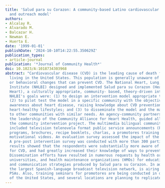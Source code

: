```yaml
---
title: 'Salud para su Corazon: A community-based Latino cardiovascular disease prevention
  and outreach model'
authors:
- Alcalay R.
- Alvarado M.
- Balcazar H.
- Newman E.
- Huerta E.
date: '1999-01-01'
publishDate: '2024-10-10T14:22:55.350629Z'
publication_types:
- article-journal
publication: '*Journal of Community Health*'
doi: 10.1023/A:1018734303968
abstract: "Cardiovascular disease (CVD) is the leading cause of death for Latinos
  living in the United States. This population is generally unaware of important lifestyle
  or behavioral changes that can prevent CVD. The National Heart, Lung, and Blood
  Institute (NHLBI) designed and implemented Salud para su Corazon (Health for Your
  Heart), a culturally appropriate, community- based, theory-driven intervention model.
  NHLBI's goals were: (1) to design an intervention model appropriate to Latino populations;
  (2) to pilot test the model in a specific community with the objectives of increasing
  awareness about heart disease, raising knowledge about CVD prevention, and promoting
  heart-healthy lifestyles; and (3) to disseminate the model and the materials developed
  to other communities with similar needs. An agency-community partnership, under
  the leadership of the Community Alliance for Heart Health, guided all stages of
  the community intervention project. The multimedia bilingual community intervention
  included television telenovela format public service announcements (PSAs), radio
  programs, brochures, recipe booklets, charlas, a promotores training manual, and
  motivational videos. An evaluation survey assessed the impact of the intervention.
  A pre-post intervention survey was conducted with more than 300 participants, and
  results showed that the respondents were substantially more aware of risk factors
  for CVD, and had greatly increased their knowledge of ways to prevent heart disease.
  Dissemination efforts have resulted in numerous requests by health organizations,
  universities, and health maintenance organizations (HMOs) for educational materials
  and communication strategies produced by Salud para su Corazon. In addition, Univision,
  the largest Spanish-language broadcast television network, is airing the initiative's
  PSAs. Also, training seminars for promotores are being conducted in different regions
  of the United States, and several locations are planning to replicate this study."
---
```


